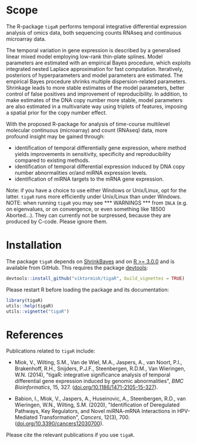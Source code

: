 # Scope

The R-package `tigaR` performs temporal integrative differential expression analysis of omics data, both sequencing counts RNAseq and continuous microarray data.

The temporal variation in gene expression is described by a generalised linear mixed model employing low-rank thin-plate splines. Model parameters are estimated with an empirical Bayes procedure, which exploits integrated nested Laplace approximation for fast computation. Iteratively, posteriors of hyperparameters and model parameters are estimated. The empirical Bayes procedure shrinks multiple dispersion-related parameters. Shrinkage leads to more stable estimates of the model parameters, better control of false positives and improvement of reproducibility. In addition, to make estimates of the DNA copy number more stable, model parameters are also estimated in a multivariate way using triplets of features, imposing a spatial prior for the copy number effect.

With the proposed R-package for analysis of time-course multilevel molecular continuous (microarray) and count (RNAseq) data, more profound insight may be gained through:
 - identification of temporal differentially gene expression, where method yields improvements in sensitivity, specificity and reproducibility compared to existing methods.
 - identification of temporal differential expression induced by DNA copy number abnormalities or/and miRNA expression levels.
 - identification of miRNA targets to the mRNA gene expression.

Note: if you have a choice to use either Windows or Unix/Linux, opt for the latter. `tigaR` runs more efficiently under Unix/Linux than under Windows. NOTE:  when running `tigaR` you may see *** WARNINGS ***  from `INLA` (e.g. on eigenvalues, or on convergence, or even something like 18500 Aborted...). They can currently not be surpressed, because they are produced by C-code. Please ignore them. 

# Installation

The package `tigaR` depends on [ShrinkBayes](https://github.com/markvdwiel/ShrinkBayes) and on [R >= 3.0.0](https://cran.r-project.org/) and is available from GitHub. This requires the package [devtools](https://cran.r-project.org/web/packages/devtools/index.html):

``` r
devtools::install_github("viktormiok/tigaR", build_vignettes = TRUE)
```

Please restart R before loading the package and its documentation:

``` r
library(tigaR)
utils::help(tigaR)
utils::vignette("tigaR")
```

# References

Publications related to `tigaR` include:

- Miok, V., Wilting, S.M., Van de Wiel, M.A., Jaspers, A., van Noort, P.I., Brakenhoff, R.H., Snijders, P.J.F., Steenbergen, R.D.M., Van Wieringen, W.N. (2014), "tigaR: integrative significance analysis of temporal differential gene expression induced by genomic abnormalities", *BMC Bioinformatics*, 15, 327. ([doi.org/10.1186/1471-2105-15-327](https://doi.org/10.1186/1471-2105-15-327)).

- Babion, I., Miok, V., Jaspers, A., Huseinovic, A., Steenbergen, R.D., van Wieringen, W.N., Wilting, S.M. (2020), "Identification of Deregulated Pathways, Key Regulators, and Novel miRNA-mRNA Interactions in HPV-Mediated Transformation", *Cancers*, 12(3), 700. ([doi.org/10.3390/cancers12030700](https://doi.org/10.3390/cancers12030700)).

Please cite the relevant publications if you use `tigaR`.

